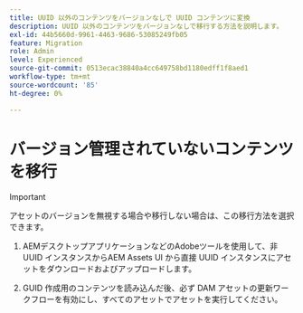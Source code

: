 ```yaml
---
title: UUID 以外のコンテンツをバージョンなしで UUID コンテンツに変換
description: UUID 以外のコンテンツをバージョンなしで移行する方法を説明します。
exl-id: 44b5660d-9961-4463-9686-53085249fb05
feature: Migration
role: Admin
level: Experienced
source-git-commit: 0513ecac38840a4cc649758bd1180edff1f8aed1
workflow-type: tm+mt
source-wordcount: '85'
ht-degree: 0%

---
```


# バージョン管理されていないコンテンツを移行

>[!IMPORTANT]
>
> アセットのバージョンを無視する場合や移行しない場合は、この移行方法を選択できます。


1. AEMデスクトップアプリケーションなどのAdobeツールを使用して、非 UUID インスタンスからAEM Assets UI から直接 UUID インスタンスにアセットをダウンロードおよびアップロードします。

1. GUID 作成用のコンテンツを読み込んだ後、必ず DAM アセットの更新ワークフローを有効にし、すべてのアセットでアセットを実行してください。
